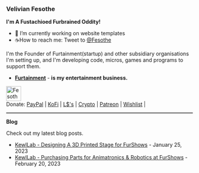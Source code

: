 ### Velivian Fesothe
<b>I'm A Fustachioed Furbrained Oddity!</b>

<ul>
  <li>🚧 I’m currently working on website templates</li>
  <li>☕How to reach me: Tweet to <a href="https://twitter.com/intent/tweet?screen_name=Fesothe&ref_src=twsrc%5Etfw" class="twitter-mention-button" data-show-count="false">@Fesothe</a></li>
</ul>



<p>I'm the Founder of Furtainment(startup) and other subsidiary organisations I'm setting up, and I'm developing code, micros, games and programs to support them.</p>

* <b><a href="https://github.com/Furtainment">Furtainment</a></b> - <b> is my entertainment business.</b>

<a href="https://github.com/Furtainment">
  <img src="https://avatars.githubusercontent.com/u/13406567?s=200&v=4" alt="Fesothes Logo" style="width:40px;height:40px;">
</a>
<br>
Donate: <a href="https://paypal.me/fesothe">PayPal</a> | <a href="https://ko-fi.com/fesothe">KoFi</a> | <a href="https://my.secondlife.com/steampunk.gears">L$'s</a> | <a href="https://fesothe.crypto">Crypto</a> | <a href="https://www.patreon.com/Fesothe">Patreon</a> | <a href="https://wishlist.fesothe.com/">Wishlist</a> |

<hr style="border: none; border-top: 1px solid grey;">

<b>Blog</b>

Check out my latest blog posts.

<ul>
  <li><a href="https://www.kewllab.com/2023/01/designing-a-3d-printed-stage-for-furshows.html">KewlLab - Designing A 3D Printed Stage for FurShows</a> - January 25, 2023</li>
  <li><a href="https://www.kewllab.com/2023/02/purchasing-parts-for-robotics.html">KewlLab - Purchasing Parts for Animatronics & Robotics at FurShows</a> - February 20, 2023</li>
</ul>
